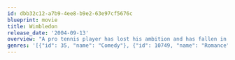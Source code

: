 ```yaml
---
id: dbb32c12-a7b9-4ee8-b9e2-63e97cf5676c
blueprint: movie
title: Wimbledon
release_date: '2004-09-13'
overview: "A pro tennis player has lost his ambition and has fallen in rank to 119. Fortunately for him, he meets a young player on the women's circuit who helps him recapture his focus for Wimbledon."
genres: '[{"id": 35, "name": "Comedy"}, {"id": 10749, "name": "Romance"}]'
---
```

